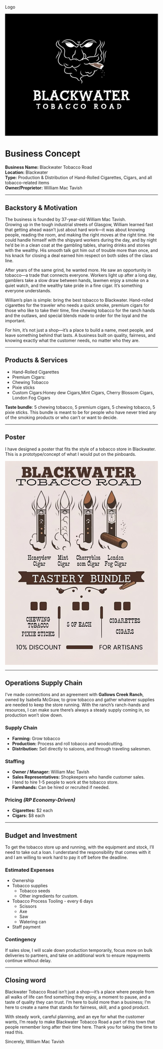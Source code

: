 Logo

 ![image alt](https://github.com/MF-DOOM-MADVILLAIN/Blackwater-tobacco-co./blob/main/Images/image.jpeg?raw=true)

# Business Concept

**Business Name:** Blackwater Tobacco Road  
**Location:** Blackwater  
**Type:** Production & Distribution of Hand-Rolled Cigarettes, Cigars, and all tobacco-related items  
**Owner/Proprietor:** William Mac Tavish  

---

## Backstory & Motivation

The business is founded by 37-year-old William Mac Tavish.  
Growing up in the tough industrial streets of Glasgow, William learned fast that getting ahead wasn’t just about hard work—it was about knowing people, reading the room, and making the right moves at the right time. He could handle himself with the shipyard workers during the day, and by night he’d be in a clean coat at the gambling tables, sharing drinks and stories with the wealthy. His smooth talk got him out of trouble more than once, and his knack for closing a deal earned him respect on both sides of the class line.  

After years of the same grind, he wanted more. He saw an opportunity in tobacco—a trade that connects everyone. Workers light up after a long day, gamblers take a slow draw between hands, lawmen enjoy a smoke on a quiet watch, and the wealthy take pride in a fine cigar. It’s something everyone understands.  

William’s plan is simple: bring the best tobacco to Blackwater. Hand-rolled cigarettes for the traveler who needs a quick smoke, premium cigars for those who like to take their time, fine chewing tobacco for the ranch hands and the outlaws, and special blends made to order for the loyal and the important.  

For him, it’s not just a shop—it’s a place to build a name, meet people, and leave something behind that lasts. A business built on quality, fairness, and knowing exactly what the customer needs, no matter who they are.


---

## Products & Services

- Hand-Rolled Cigarettes
- Premium Cigars:
- Chewing Tobacco
- Pixie sticks
- Custom Cigars:Honey dew Cigars,Mint Cigars, Cherry Blossom Cigars, London Fog Cigars
   
**Taste bundle**: 5 chewing tobacco, 5 premium cigars, 5 chewing tobacco, 5 pixie sticks. 
This bundle is meant to be for people who have never tried any of the smoking products or who can't or want to decide.  

---

## Poster

I have designed a poster that fits the style of a tobacco store in Blackwater. This is a prototype/concept of what I would put on the pinboards. 

![image alt](https://github.com/MF-DOOM-MADVILLAIN/Blackwater-tobacco-co./blob/main/Images/BLACKWATER_TOBACCO_ROAD.jpeg?raw=true)

---

## Operations Supply Chain

I’ve made connections and an agreement with **Gallows Creek Ranch**, owned by Isabella McGraw, to grow tobacco and gather whatever supplies are needed to keep the store running. With the ranch’s ranch-hands and resources, I can make sure there’s always a steady supply coming in, so production won’t slow down.  

### Supply Chain

- **Farming:** Grow tobacco 
- **Production:** Process and roll tobacco and woodcutting. 
- **Distribution:** Sell directly to  saloons, and through traveling salesmen.  

### Staffing

- **Owner / Manager:** William Mac Tavish   
- **Sales Representatives:** Shopkeepers who handle customer sales.  
	I tend to hire 1-5 people to work at the tobacco store. 
-  **Farmhands:** Can be hired or recruited if needed. 

### Pricing *(RP Economy-Driven)*

- **Cigarettes:** $2 each  
- **Cigars:** $8 each  

---

## Budget and Investment

To get the tobacco store up and running, with the equipment and stock, I’ll need to take out a loan. I understand the responsibility that comes with it and I am willing to work hard to pay it off before the deadline. 

### Estimated Expenses

- Ownership
-  Tobacco supplies
	- Tobacco seeds
	- Other ingredients for custom. 
- Tobacco Process Tooling - every 6 days
	- Scissors
	- Axe
	- Saw
	- Watering can
- Staff payment

### Contingency
If sales slow, I will scale down production temporarily, focus more on bulk deliveries to partners, and take on additional work to ensure repayments continue without delay.

---

## Closing word

Blackwater Tobacco Road isn’t just a shop—it’s a place where people from all walks of life can find something they enjoy, a moment to pause, and a taste of quality they can trust. I’m here to build more than a business; I’m here to create a name that stands for fairness, skill, and a good product.

With steady work, careful planning, and an eye for what the customer wants, I’m ready to make Blackwater Tobacco Road a part of this town that people remember long after their time here.
Thank you for taking the time to read this.

Sincerely, William Mac Tavish
